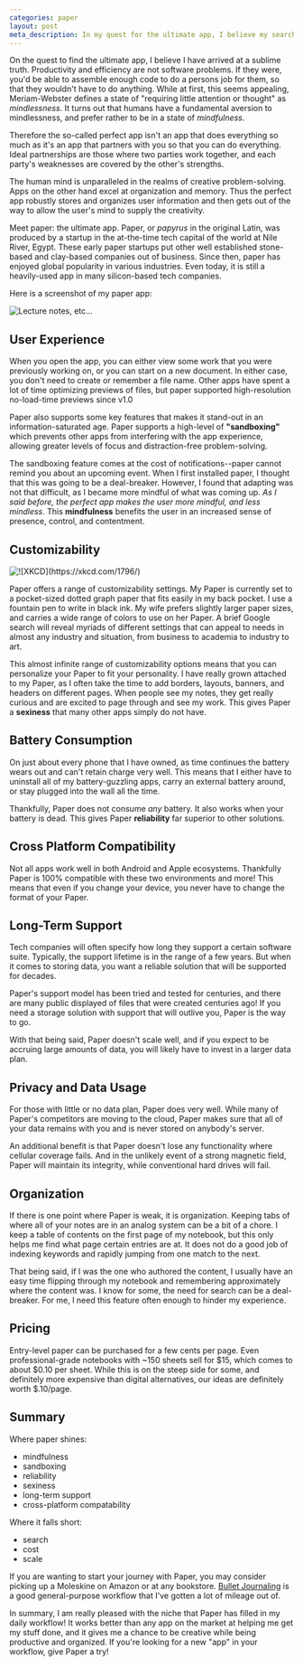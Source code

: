 ```yaml
---
categories: paper
layout: post
meta_description: In my quest for the ultimate app, I believe my search has finally converged...
---
```



On the quest to find the ultimate app, I believe I have arrived at a sublime truth. Productivity and efficiency are not software problems. If they were, you'd be able to assemble enough code to do a persons job for them, so that they wouldn't have to do anything. While at first, this seems appealing, Meriam-Webster defines a state of "requiring little attention or thought" as *mindlessness*. It turns out that humans have a fundamental aversion to mindlessness, and prefer rather to be in a state of *mindfulness*.

Therefore the so-called perfect app isn't an app that does everything so much as it's an app that partners with you so that you can do everything. Ideal partnerships are those where two parties work together, and each party's weaknesses are covered by the other's strengths. 

The human mind is unparalleled in the realms of creative problem-solving. Apps on the other hand excel at organization and memory. Thus the perfect app robustly stores and organizes user information and then gets out of the way to allow the user's mind to supply the creativity.

Meet paper: the ultimate app. Paper, or *papyrus* in the original Latin, was produced by a startup in the at-the-time tech capital of the world at Nile River, Egypt. These early paper startups put other well established stone-based and clay-based companies out of business. Since then, paper has enjoyed global popularity in various industries. Even today, it is still a heavily-used app in many silicon-based tech companies.

Here is a screenshot of my paper app:

![Lecture notes, etc...]("https://i.imgur.com/cEsIvO9.jpg")

## User Experience

When you open the app, you can either view some work that you were previously working on, or you can start on a new document. In either case, you don't need to create or remember a file name. Other apps have spent a lot of time optimizing previews of files, but paper supported high-resolution no-load-time previews since v1.0

Paper also supports some key features that makes it stand-out in an information-saturated age. Paper supports a high-level of **"sandboxing"** which prevents other apps from interfering with the app experience, allowing greater levels of focus and distraction-free problem-solving.

The sandboxing feature comes at the cost of notifications--paper cannot remind you about an upcoming event. When I first installed paper, I thought that this was going to be a deal-breaker. However, I found that adapting was not that difficult, as I became more mindful of what was coming up. *As I said before, the perfect app makes the user more mindful, and less mindless*. This **mindfulness** benefits the user in an increased sense of presence, control, and contentment.

## Customizability

![ !\[XKCD\](https://xkcd.com/1796/)](https://imgs.xkcd.com/comics/focus_knob.png "https://xkcd.com/1796/")

Paper offers a range of customizability settings. My Paper is currently set to a pocket-sized dotted graph paper that fits easily in my back pocket. I use a fountain pen to write in black ink. My wife prefers slightly larger paper sizes, and carries a wide range of colors to use on her Paper.
A brief Google search will reveal myriads of different settings that can appeal to needs in almost any industry and situation, from business to academia to industry to art.

This almost infinite range of customizability options means that you can personalize your Paper to fit your personality. I have really grown attached to my Paper, as I often take the time to add borders, layouts, banners, and headers on different pages. When people see my notes, they get really curious and are excited to page through and see my work. This gives Paper a **sexiness** that many other apps simply do not have.


## Battery Consumption

On just about every phone that I have owned, as time continues the battery wears out and can't retain charge very well. This means that I either have to uninstall all of my battery-guzzling apps, carry an external battery around, or stay plugged into the wall all the time.

Thankfully, Paper does not consume *any* battery. It also works when your battery is dead. This gives Paper **reliability** far superior to other solutions.

## Cross Platform Compatibility

Not all apps work well in both Android and Apple ecosystems. Thankfully Paper is 100% compatible with these two environments and more! This means that even if you change your device, you never have to change the format of your Paper.

## Long-Term Support

Tech companies will often specify how long they support a certain software suite. Typically, the support lifetime is in the range of a few years. But when it comes to storing data, you want a reliable solution that will be supported for decades.

Paper's support model has been tried and tested for centuries, and there are many public displayed of files that were created centuries ago! If you need a storage solution with support that will outlive you, Paper is the way to go.

With that being said, Paper doesn't scale well, and if you expect to be accruing large amounts of data, you will likely have to invest in a larger data plan.

## Privacy and Data Usage

For those with little or no data plan, Paper does very well. While many of Paper's competitors are moving to the cloud, Paper makes sure that all of your data remains with you and is never stored on anybody's server.

An additional benefit is that Paper doesn't lose any functionality where cellular coverage fails. And in the unlikely event of a strong magnetic field, Paper will maintain its integrity, while conventional hard drives will fail.

## Organization 

If there is one point where Paper is weak, it is organization. Keeping tabs of where all of your notes are in an analog system can be a bit of a chore. I keep a table of contents on the first page of my notebook, but this only helps me find what page certain entries are at. It does not do a good job of indexing keywords and rapidly jumping from one match to the next.

That being said, if I was the one who authored the content, I usually have an easy time flipping through my notebook and remembering approximately where the content was. I know for some, the need for search can be a deal-breaker. For me, I need this feature often enough to hinder my experience.

## Pricing

Entry-level paper can be purchased for a few cents per page. Even professional-grade notebooks with ~150 sheets sell for $15, which comes to about $0.10 per sheet. While this is on the steep side for some, and definitely more expensive than digital alternatives, our ideas are definitely worth $.10/page.

## Summary

Where paper shines:

- mindfulness
- sandboxing
- reliability
- sexiness
- long-term support
- cross-platform compatability


Where it falls short:

- search
- cost
- scale

If you are wanting to start your journey with Paper, you may consider picking up a Moleskine on Amazon or at any bookstore. [Bullet Journaling](bulletjournal.com "BulletJournal.com") is a good general-purpose workflow that I've gotten a lot of mileage out of.

In summary, I am really pleased with the niche that Paper has filled in my daily workflow! It works better than any app on the market at helping me get my stuff done, and it gives me a chance to be creative while being productive and organized. If you're looking for a new "app" in your workflow, give Paper a try!